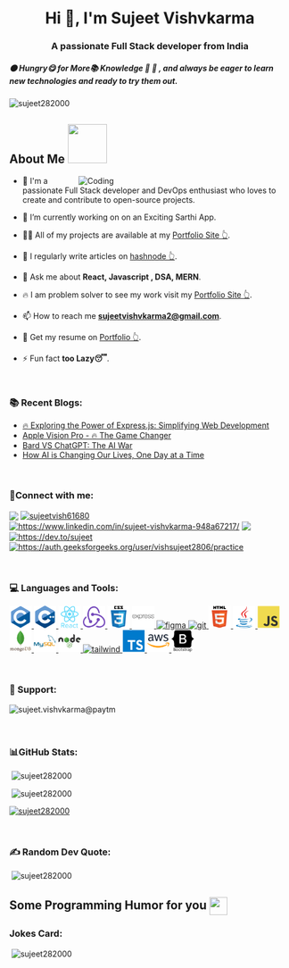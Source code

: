 <h1 align="center">Hi 👋, I'm Sujeet Vishvkarma</h1>
<h3 align="center">A passionate Full Stack developer from India</h3>
 <h5>
🟠 Hungry😋 for More📚 Knowledge 🤠
🔵 , and always be eager to learn new technologies and ready to try them out. 
  </h5>

<p align="left"> <img src="https://komarev.com/ghpvc/?username=sujeet282000&label=Profile%20views&color=0e75b6&style=flat" alt="sujeet282000" /> </p>
<h2> About Me<span> <img src = "https://raw.githubusercontent.com/rahulbanerjee26/githubProfileReadmeGenerator/main/gifs/eatSleepCodeRepeat.gif" width = 70px height='70px'></span></h2> <img align="right" alt="Coding" width="380" src="https://i.pinimg.com/originals/81/17/8b/81178b47a8598f0c81c4799f2cdd4057.gif">

 
- 🧑 I'm a passionate Full Stack developer and DevOps enthusiast who loves to create and contribute to open-source projects.
- 🔭 I’m currently working on on an Exciting Sarthi App.

- 👨‍💻 All of my projects are available at my [Portfolio Site 👆](https://sujeetvishvkarma.webflow.io/).

- 📝 I regularly write articles on [hashnode 👆](https://sujeet-vishvkarma.hashnode.dev/).

- 💬 Ask me about **React, Javascript , DSA, MERN**.

- 🔥 I am problem solver to see my work visit my [Portfolio Site 👆](https://sujeetvishvkarma.webflow.io/).

- 📫 How to reach me **sujeetvishvkarma2@gmail.com**.

- 📄  Get my resume on [Portfolio 👆](https://sujeetvishvkarma.webflow.io/).

- ⚡ Fun fact **too Lazy😴**.

  <br>

<h3 align="left"> 📚 Recent Blogs:</h3>

- [🔥 Exploring the Power of Express.js: Simplifying Web Development](https://sujeet-vishvkarma.hashnode.dev/exploring-the-power-of-expressjs-simplifying-web-development)
- [Apple Vision Pro - 🔥 The Game Changer](https://sujeet-vishvkarma.hashnode.dev/apple-vision-pro-the-game-changer)
- [Bard VS ChatGPT: The AI War](https://sujeet-vishvkarma.hashnode.dev/bard-vs-chatgpt-the-ai-war)
- [How AI is Changing Our Lives, One Day at a Time](https://sujeet-vishvkarma.hashnode.dev/how-ai-is-changing-our-lives-one-day-at-a-time)

<br>
<h3 align="left"> 🤝Connect with me:</h3>
<p align="left">
<a href = 'https://sujeetvishvkarma.webflow.io/'> <img width = '32px' align= 'center' src="https://raw.githubusercontent.com/rahulbanerjee26/githubAboutMeGenerator/main/icons/portfolio.png"/></a>
<a href="https://twitter.com/sujeetvish61680" target="blank"><img align="center" src="https://raw.githubusercontent.com/rahuldkjain/github-profile-readme-generator/master/src/images/icons/Social/twitter.svg" alt="sujeetvish61680" height="30" width="40" /></a>
<a href="https://www.linkedin.com/in/sujeet-vishvkarma-948a67217/" target="blank"><img align="center" src="https://raw.githubusercontent.com/rahuldkjain/github-profile-readme-generator/master/src/images/icons/Social/linked-in-alt.svg" alt="https://www.linkedin.com/in/sujeet-vishvkarma-948a67217/" height="30" width="40" /></a>
<a href = 'https://sujeet-vishvkarma.hashnode.dev/'> <img width = '32px' align= 'center' src="https://cdn.hashnode.com/res/hashnode/image/upload/v1611902473383/CDyAuTy75.png?auto=compress"/></a>
<a href="[https://dev.to/https://dev.to/sujeet](https://dev.to/sujeet)" target="blank"><img align="center" src="https://raw.githubusercontent.com/rahuldkjain/github-profile-readme-generator/master/src/images/icons/Social/devto.svg" alt="https://dev.to/sujeet" height="30" width="40" /></a>
<a href="https://auth.geeksforgeeks.org/user/https://auth.geeksforgeeks.org/user/vishsujeet2806/practice" target="blank"><img align="center" src="https://raw.githubusercontent.com/rahuldkjain/github-profile-readme-generator/master/src/images/icons/Social/geeks-for-geeks.svg" alt="https://auth.geeksforgeeks.org/user/vishsujeet2806/practice" height="30" width="40" /></a>
</p>
<br>
<h3 align="left"> 💻 Languages and Tools:</h3>
<p align="left">  <a href="https://www.cprogramming.com/" target="_blank" rel="noreferrer"> <img src="https://raw.githubusercontent.com/devicons/devicon/master/icons/c/c-original.svg" alt="c" width="40" height="40"/> </a> <a href="https://www.w3schools.com/cpp/" target="_blank" rel="noreferrer"> <img src="https://raw.githubusercontent.com/devicons/devicon/master/icons/cplusplus/cplusplus-original.svg" alt="cplusplus" width="40" height="40"/> </a><a href="https://reactjs.org/" target="_blank" rel="noreferrer"> <img src="https://raw.githubusercontent.com/devicons/devicon/master/icons/react/react-original-wordmark.svg" alt="react" width="40" height="40"/> </a> <a href="https://redux.js.org" target="_blank" rel="noreferrer"> <img src="https://raw.githubusercontent.com/devicons/devicon/master/icons/redux/redux-original.svg" alt="redux" width="40" height="40"/> </a> <a href="https://www.w3schools.com/css/" target="_blank" rel="noreferrer"> <img src="https://raw.githubusercontent.com/devicons/devicon/master/icons/css3/css3-original-wordmark.svg" alt="css3" width="40" height="40"/> </a> <a href="https://expressjs.com" target="_blank" rel="noreferrer"> <img src="https://raw.githubusercontent.com/devicons/devicon/master/icons/express/express-original-wordmark.svg" alt="express" width="40" height="40"/> </a> <a href="https://www.figma.com/" target="_blank" rel="noreferrer"> <img src="https://www.vectorlogo.zone/logos/figma/figma-icon.svg" alt="figma" width="40" height="40"/> </a> <a href="https://git-scm.com/" target="_blank" rel="noreferrer"> <img src="https://www.vectorlogo.zone/logos/git-scm/git-scm-icon.svg" alt="git" width="40" height="40"/> </a> <a href="https://www.w3.org/html/" target="_blank" rel="noreferrer"> <img src="https://raw.githubusercontent.com/devicons/devicon/master/icons/html5/html5-original-wordmark.svg" alt="html5" width="40" height="40"/> </a> <a href="https://www.java.com" target="_blank" rel="noreferrer"> <img src="https://raw.githubusercontent.com/devicons/devicon/master/icons/java/java-original.svg" alt="java" width="40" height="40"/> </a> <a href="https://developer.mozilla.org/en-US/docs/Web/JavaScript" target="_blank" rel="noreferrer"> <img src="https://raw.githubusercontent.com/devicons/devicon/master/icons/javascript/javascript-original.svg" alt="javascript" width="40" height="40"/> </a> <a href="https://www.mongodb.com/" target="_blank" rel="noreferrer"> <img src="https://raw.githubusercontent.com/devicons/devicon/master/icons/mongodb/mongodb-original-wordmark.svg" alt="mongodb" width="40" height="40"/> </a> <a href="https://www.mysql.com/" target="_blank" rel="noreferrer"> <img src="https://raw.githubusercontent.com/devicons/devicon/master/icons/mysql/mysql-original-wordmark.svg" alt="mysql" width="40" height="40"/> </a> <a href="https://nodejs.org" target="_blank" rel="noreferrer"> <img src="https://raw.githubusercontent.com/devicons/devicon/master/icons/nodejs/nodejs-original-wordmark.svg" alt="nodejs" width="40" height="40"/> </a> <a href="https://tailwindcss.com/" target="_blank" rel="noreferrer"> <img src="https://www.vectorlogo.zone/logos/tailwindcss/tailwindcss-icon.svg" alt="tailwind" width="40" height="40"/> </a> <a href="https://www.typescriptlang.org/" target="_blank" rel="noreferrer"> <img src="https://raw.githubusercontent.com/devicons/devicon/master/icons/typescript/typescript-original.svg" alt="typescript" width="40" height="40"/> </a><a href="https://aws.amazon.com" target="_blank" rel="noreferrer"> <img src="https://raw.githubusercontent.com/devicons/devicon/master/icons/amazonwebservices/amazonwebservices-original-wordmark.svg" alt="aws" width="40" height="40"/> </a> <a href="https://getbootstrap.com" target="_blank" rel="noreferrer"> <img src="https://raw.githubusercontent.com/devicons/devicon/master/icons/bootstrap/bootstrap-plain-wordmark.svg" alt="bootstrap" width="40" height="40"/> </a> </p>
<br>
<h3 align="left"> 💼 Support:</h3>
<p><a href="https://www.buymeacoffee.com/vishsujeetj"> <img align="left" src="https://cdn.buymeacoffee.com/buttons/v2/default-yellow.png" height="50" width="210" alt="sujeet.vishvkarma@paytm" /></a></p><br><br>

<br>
<h3 align="left">📊GitHub Stats:</h3> 

<p>&nbsp;<img align="center" src="https://github-readme-stats.vercel.app/api?username=sujeet282000&theme=tokyonight&hide_border=true&include_all_commits=false&count_private=true&show_icons=true&locale=en" alt="sujeet282000" /></p>
<p>&nbsp;<img align="center" src="https://github-readme-streak-stats.herokuapp.com/?user=sujeet282000&theme=tokyonight&hide_border=true&include_all_commits=" alt="sujeet282000" /></p>
<p align="left"> <a href="https://github.com/ryo-ma/github-profile-trophy"><img src="https://github-profile-trophy.vercel.app/?username=sujeet282000&theme=tokyonight&hide_border=true&include_all_commits=false&count_private=true&show_icons=true" alt="sujeet282000" /></a> </p>

<br>
<h3 align="left">✍️ Random Dev Quote:</h3> 
<p>&nbsp;<img align="center" src="https://quotes-github-readme.vercel.app/api?type=horizontal&theme=radical&hide_border=true&include_all_commits=false&count_private=true&show_icons=true&locale=en" alt="sujeet282000" /></p>
  
  <h2> Some Programming Humor for you <img align ='center' src='https://raw.githubusercontent.com/rahulbanerjee26/githubProfileReadmeGenerator/main/gifs/winkFace.gif' width = '32px' height= '32px'></h2>

<h3 align="left"> Jokes Card:</h3> 
<p>&nbsp;<img align="center" src="https://readme-jokes.vercel.app/api?theme=default&hide_border=true&include_all_commits=false&count_private=true&show_icons=true&locale=en" alt="sujeet282000" /></p>

